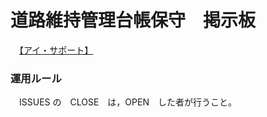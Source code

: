# 道路維持管理台帳保守　掲示板  
　[【アイ・サポート】](http://www.isupport.co.jp/company.html)

### 運用ルール  
　ISSUES の　CLOSE　は，OPEN　した者が行うこと。  
